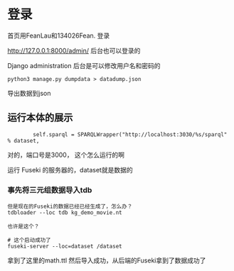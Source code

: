 # 登录

首页用FeanLau和134026Fean. 登录

http://127.0.0.1:8000/admin/ 后台也可以登录的


Django administration  后台是可以修改用户名和密码的

```
python3 manage.py dumpdata > datadump.json
```

导出数据到json


## 运行本体的展示

```
        self.sparql = SPARQLWrapper("http://localhost:3030/%s/sparql" % dataset,
```

对的，端口号是3000， 这个怎么运行的啊


运行 Fuseki 的服务器的，dataset就是数据的

### 事先将三元组数据导入tdb

```
但是现在的Fuseki的数据已经已经生成了，怎么办？
tdbloader --loc tdb kg_demo_movie.nt

也许是这个？

# 这个启动成功了
fuseki-server --loc=dataset /dataset
```

拿到了这里的math.ttl 然后导入成功，从后端的Fuseki拿到了数据成功了